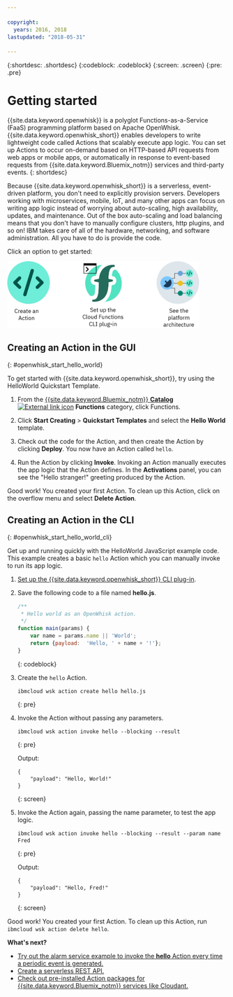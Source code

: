 ```yaml
---

copyright:
  years: 2016, 2018
lastupdated: "2018-05-31"

---
```


{:shortdesc: .shortdesc}
{:codeblock: .codeblock}
{:screen: .screen}
{:pre: .pre}

# Getting started

{{site.data.keyword.openwhisk}} is a polyglot Functions-as-a-Service (FaaS) programming platform based on Apache OpenWhisk. {{site.data.keyword.openwhisk_short}} enables developers to write lightweight code called Actions that scalably execute app logic. You can set up Actions to occur on-demand based on HTTP-based API requests from web apps or mobile apps, or automatically in response to event-based requests from {{site.data.keyword.Bluemix_notm}} services and third-party events.
{: shortdesc}

Because {{site.data.keyword.openwhisk_short}} is a serverless, event-driven platform, you don't need to explicitly provision servers. Developers working with microservices, mobile, IoT, and many other apps can focus on writing app logic instead of worrying about auto-scaling, high availability, updates, and maintenance. Out of the box auto-scaling and load balancing means that you don't have to manually configure clusters, http plugins, and so on! IBM takes care of all of the hardware, networking, and software administration. All you have to do is provide the code.

Click an option to get started:

<img usemap="#home_map" border="0" class="image" id="image_ztx_crb_f1b" src="images/imagemap.png" width="440" alt="Click an icon to get started quickly with {{site.data.keyword.openswhisk_short}}." style="width:440px;" />
<map name="home_map" id="home_map">
<area href="#openwhisk_start_hello_world" alt="Create an Action" title="Create an Action" shape="rect" coords="-7, -8, 108, 211" />
<area href="bluemix_cli.html" alt="Set up the {{site.data.keyword.openwhisk_short}} CLI plug-in" title="Set up the {{site.data.keyword.openwhisk_short}} CLI plug-in" shape="rect" coords="155, -1, 289, 210" />
<area href="openwhisk_about.html" alt="See the platform architecture" title="See the platform architecture" shape="rect" coords="326, -10, 448, 218" />
</map>


## Creating an Action in the GUI
{: #openwhisk_start_hello_world}

To get started with {{site.data.keyword.openwhisk_short}}, try using the HelloWorld Quickstart Template.

1.  From the [{{site.data.keyword.Bluemix_notm}} **Catalog** ![External link icon](../icons/launch-glyph.svg "External link icon")](https://console.bluemix.net/catalog/?category=whisk) **Functions** category, click Functions.

2. Click **Start Creating** > **Quickstart Templates** and select the **Hello World** template.

5. Check out the code for the Action, and then create the Action by clicking **Deploy**. You now have an Action called `hello`.

6. Run the Action by clicking **Invoke**. Invoking an Action manually executes the app logic that the Action defines. In the **Activations** panel, you can see the "Hello stranger!" greeting produced by the Action.

Good work! You created your first Action. To clean up this Action, click on the overflow menu and select **Delete Action**.

## Creating an Action in the CLI
{: #openwhisk_start_hello_world_cli}

Get up and running quickly with the HelloWorld JavaScript example code. This example creates a basic `hello` Action which you can manually invoke to run its app logic.

1. [Set up the {{site.data.keyword.openwhisk_short}} CLI plug-in](bluemix_cli.html).

2. Save the following code to a file named **hello.js**.

    ```javascript
    /**
     * Hello world as an OpenWhisk action.
     */
    function main(params) {
        var name = params.name || 'World';
        return {payload:  'Hello, ' + name + '!'};
    }
    ```
    {: codeblock}

3. Create the `hello` Action.
    ```
    ibmcloud wsk action create hello hello.js
    ```
    {: pre}

4. Invoke the Action without passing any parameters.
    ```
    ibmcloud wsk action invoke hello --blocking --result
    ```
    {: pre}  

    Output:
    ```
    {
        "payload": "Hello, World!"
    }
    ```
    {: screen}

5. Invoke the Action again, passing the name parameter, to test the app logic.
    ```
    ibmcloud wsk action invoke hello --blocking --result --param name Fred
    ```
    {: pre}  

    Output:
    ```
    {
        "payload": "Hello, Fred!"
    }
    ```
    {: screen}

Good work! You created your first Action. To clean up this Action, run `ibmcloud wsk action delete hello`.

**What's next?**
* [Try out the alarm service example to invoke the **hello** Action every time a periodic event is generated.](./openwhisk_packages.html#openwhisk_package_trigger)
* [Create a serverless REST API.](openwhisk_apigateway.html)
* [Check out pre-installed Action packages for {{site.data.keyword.Bluemix_notm}} services like Cloudant.](cloudant_actions.html)
